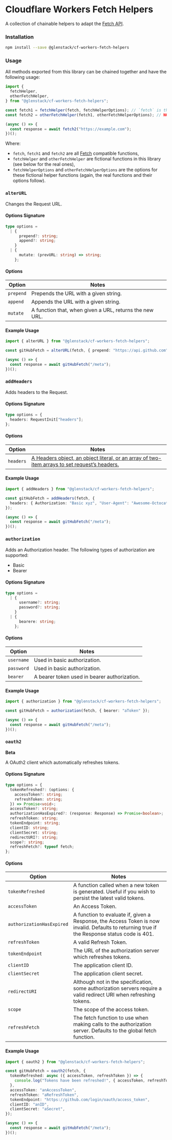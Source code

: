 # Cloudflare Workers Fetch Helpers

A collection of chainable helpers to adapt the [Fetch API](https://developer.mozilla.org/en-US/docs/Web/API/WindowOrWorkerGlobalScope/fetch).

### Installation

```sh
npm install --save @glenstack/cf-workers-fetch-helpers
```

### Usage

All methods exported from this library can be chained together and have the following usage:

```typescript
import {
  fetchHelper,
  otherFetchHelper,
} from "@glenstack/cf-workers-fetch-helpers";

const fetch1 = fetchHelper(fetch, fetchHelperOptions); // `fetch` is the built-in fetch global
const fetch2 = otherFetchHelper(fetch1, otherFetchHelperOptions); // NOTE: `fetch1` is being chained here, such that `fetch2(request)` calls `fetch1(request)`, which calls `fetch(request)`

(async () => {
  const response = await fetch2("https://example.com");
})();
```

Where:

- `fetch`, `fetch1` and `fetch2` are all [Fetch](https://developer.mozilla.org/en-US/docs/Web/API/WindowOrWorkerGlobalScope/fetch) compatible functions,
- `fetchHelper` and `otherFetchHelper` are fictional functions in this library (see below for the real ones),
- `fetchHelperOptions` and `otherFetchHelperOptions` are the options for these fictional helper functions (again, the real functions and their options follow).

### `alterURL`

Changes the Request URL.

#### Options Signature

```typescript
type options =
  | {
      prepend?: string;
      append?: string;
    }
  | {
      mutate: (prevURL: string) => string;
    };
```

#### Options

| Option    | Notes                                                   |
| --------- | ------------------------------------------------------- |
| `prepend` | Prepends the URL with a given string.                   |
| `append`  | Appends the URL with a given string.                    |
| `mutate`  | A function that, when given a URL, returns the new URL. |

#### Example Usage

```typescript
import { alterURL } from "@glenstack/cf-workers-fetch-helpers";

const gitHubFetch = alterURL(fetch, { prepend: "https://api.github.com" });

(async () => {
  const response = await gitHubFetch("/meta");
})();
```

### `addHeaders`

Adds headers to the Request.

#### Options Signature

```typescript
type options = {
  headers: RequestInit["headers"];
};
```

#### Options

| Option    | Notes                                                                                                                                                  |
| --------- | ------------------------------------------------------------------------------------------------------------------------------------------------------ |
| `headers` | [A Headers object, an object literal, or an array of two-item arrays to set request’s headers.](https://fetch.spec.whatwg.org/#typedefdef-headersinit) |

#### Example Usage

```typescript
import { addHeaders } from "@glenstack/cf-workers-fetch-helpers";

const gitHubFetch = addHeaders(fetch, {
  headers: { Authorization: "Basic xyz", "User-Agent": "Awesome-Octocat-App" },
});

(async () => {
  const response = await gitHubFetch("/meta");
})();
```

### `authorization`

Adds an Authorization header. The following types of authorization are supported:

- Basic
- Bearer

#### Options Signature

```typescript
type options =
  | {
      username?: string;
      password?: string;
    }
  | {
      bearere: string;
    };
```

#### Options

| Option     | Notes                                        |
| ---------- | -------------------------------------------- |
| `username` | Used in basic authorization.                 |
| `password` | Used in basic authorization.                 |
| `bearer`   | A bearer token used in bearer authorization. |

#### Example Usage

```typescript
import { authorization } from "@glenstack/cf-workers-fetch-helpers";

const gitHubFetch = authorization(fetch, { bearer: "aToken" });

(async () => {
  const response = await gitHubFetch("/meta");
})();
```

### `oauth2`

**Beta**

A OAuth2 client which automatically refreshes tokens.

#### Options Signature

```typescript
type options = {
  tokenRefreshed?: (options: {
    accessToken?: string;
    refreshToken: string;
  }) => Promise<void>;
  accessToken?: string;
  authorizationHasExpired?: (response: Response) => Promise<boolean>;
  refreshToken: string;
  tokenEndpoint: string;
  clientID: string;
  clientSecret: string;
  redirectURI?: string;
  scope?: string;
  refreshFetch?: typeof fetch;
};
```

#### Options

| Option                    | Notes                                                                                                                                        |
| ------------------------- | -------------------------------------------------------------------------------------------------------------------------------------------- |
| `tokenRefreshed`          | A function called when a new token is generated. Useful if you wish to persist the latest valid tokens.                                      |
| `accessToken`             | An Access Token.                                                                                                                             |
| `authorizationHasExpired` | A function to evaluate if, given a Response, the Access Token is now invalid. Defaults to returning true if the Response status code is 401. |
| `refreshToken`            | A valid Refresh Token.                                                                                                                       |
| `tokenEndpoint`           | The URL of the authorization server which refreshes tokens.                                                                                  |
| `clientID`                | The application client ID.                                                                                                                   |
| `clientSecret`            | The application client secret.                                                                                                               |
| `redirectURI`             | Although not in the specification, some authorization servers require a valid redirect URI when refreshing tokens.                           |
| `scope`                   | The scope of the access token.                                                                                                               |
| `refreshFetch`            | The fetch function to use when making calls to the authorization server. Defaults to the global fetch function.                              |

#### Example Usage

```typescript
import { oauth2 } from "@glenstack/cf-workers-fetch-helpers";

const gitHubFetch = oauth2(fetch, {
  tokenRefreshed: async ({ accessToken, refreshToken }) => {
    console.log("Tokens have been refreshed!", { accessToken, refreshToken });
  },
  accessToken: "anAccessToken",
  refreshToken: "aRefreshToken",
  tokenEndpoint: "https://github.com/login/oauth/access_token",
  clientID: "anID",
  clientSecret: "aSecret",
});

(async () => {
  const response = await gitHubFetch("/meta");
})();
```
